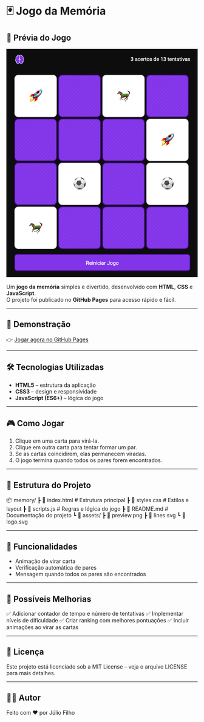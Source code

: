 # 🃏 Jogo da Memória

## 📸 Prévia do Jogo

![Prévia do Jogo](./assets/preview.png)  

Um **jogo da memória** simples e divertido, desenvolvido com **HTML**, **CSS** e **JavaScript**.  
O projeto foi publicado no **GitHub Pages** para acesso rápido e fácil.

---

## 🚀 Demonstração

👉 [Jogar agora no GitHub Pages](https://julio-fh.github.io/memory/)

---

## 🛠️ Tecnologias Utilizadas

- **HTML5** – estrutura da aplicação  
- **CSS3** – design e responsividade  
- **JavaScript (ES6+)** – lógica do jogo  

---

## 🎮 Como Jogar

1. Clique em uma carta para virá-la.  
2. Clique em outra carta para tentar formar um par.  
3. Se as cartas coincidirem, elas permanecem viradas.  
4. O jogo termina quando todos os pares forem encontrados.  

---

## 📂 Estrutura do Projeto

📦 memory/
┣ 📜 index.html # Estrutura principal
┣ 📜 styles.css # Estilos e layout
┣ 📜 scripts.js # Regras e lógica do jogo
┣ 📜 README.md # Documentação do projeto
┗ 📜 assets/
┣ 📜 preview.png
┣ 📜 lines.svg
┗ 📜 logo.svg

---

## 🧩 Funcionalidades

- Animação de virar carta
- Verificação automática de pares
- Mensagem quando todos os pares são encontrados

---

## 🌟 Possíveis Melhorias

✅ Adicionar contador de tempo e número de tentativas
✅ Implementar níveis de dificuldade
✅ Criar ranking com melhores pontuações
✅ Incluir animações ao virar as cartas

---

## 📄 Licença

Este projeto está licenciado sob a MIT License – veja o arquivo LICENSE
para mais detalhes.

---

## 👨‍💻 Autor

Feito com ❤️ por Júlio Filho